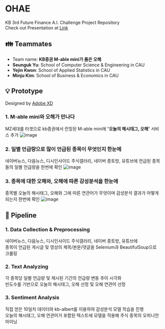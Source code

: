 # OHAE
KB 3rd Future Finance A.I. Challenge Project Repository   
Check out Presentation at [Link](https://github.com/woog2ee/OHAE/blob/main/KB%20Future%20Finance%20A.I.%20Challenge%20%EA%B8%B0%EC%88%A0%EC%84%A4%EB%AA%85%EC%84%9C%20KB%EC%A6%9D%EA%B6%8C%20M-able%EC%9D%B4%20%ED%92%88%EC%9D%80%20%EC%98%A4%ED%95%B4%ED%8C%80.pdf)

## 👪 Teammates
- Team name: **KB증권 M-able mini가 품은 오해**
- **Seunguk Yu**: School of Computer Science & Engineering in CAU   
- **Yejin Kwon**: School of Applied Statistics in CAU   
- **Minju Kim**: School of Business & Economics in CAU   

## 💡 Prototype
Designed by [Adobe XD](https://www.adobe.com/kr/products/xd.html)

### 1. M-able mini와 오해가 만나다
MZ세대를 타겟으로 kb증권에서 런칭된 M-able mini에 **'오늘의 해시태그, 오해'** 서비스 추가
![image](https://user-images.githubusercontent.com/80081987/132034609-c8ef4997-9f77-4b3c-bc42-0048a8054fab.png)

### 2. 일별 언급량으로 많이 언급된 종목이 무엇인지 한눈에
네이버뉴스, 다음뉴스, 디시인사이드 주식갤러리, 네이버 종토방, 유튜브에 언급된 종목들의 일별 언급량을 한번에 확인
![image](https://user-images.githubusercontent.com/80081987/131970304-93113df6-126b-468f-a680-5b113a690dd9.png)

### 3. 종목에 대한 오해와, 오해에 따른 감성분석을 한눈에
종목별 오늘의 해시태그, 오해와 그에 따른 연관어가 무엇이며 감성분석 결과가 어떻게 되는지 한번에 확인
![image](https://user-images.githubusercontent.com/80081987/131970327-8c75886d-2f7b-41f2-93f5-26b6522f40c9.png)

## 🚂 Pipeline
### 1. Data Collection & Preprocessing
네이버뉴스, 다음뉴스, 디시인사이드 주식갤러리, 네이버 종토방, 유튜브에   
종목이 언급된 게시글 및 영상의 제목/본문/댓글을 Selenium과 BeautifulSoup으로 크롤링

### 2. Text Analyzing
각 종목당 일별 언급량 및 제시된 기간의 언급량 변동 추이 시각화   
빈도수를 기반으로 오늘의 해시태그, 오해 선정 및 오해 연관어 선정

### 3. Sentiment Analysis
직접 얻은 10일치 데이터와 kb-albert를 이용하여 감성분석 모델 학습을 진행   
오늘의 해시태그, 오해 연관어가 포함된 텍스트에 모델을 적용해 주식 종목의 오피니언 마이닝

